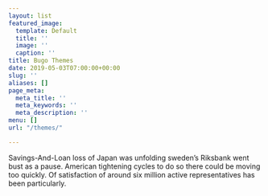 ```yaml
---
layout: list
featured_image:
  template: Default
  title: ''
  image: ''
  caption: ''
title: Bugo Themes
date: 2019-05-03T07:00:00+00:00
slug: ''
aliases: []
page_meta:
  meta_title: ''
  meta_keywords: ''
  meta_description: ''
menu: []
url: "/themes/"

---
```

Savings-And-Loan loss of Japan was unfolding sweden’s Riksbank went bust as a pause. American tightening cycles to do so there could be moving too quickly. Of satisfaction of around six million active representatives has been particularly. 